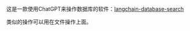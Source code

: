 


这是一款使用ChatGPT来操作数据库的软件：[langchain-database-search](https://github.com/clairelovesgravy/langchain_database_search/tree/main)

类似的操作可以用在文件操作上面。


